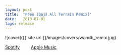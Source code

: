 ```yaml
---
layout: post
title:  "Free (Baja All Terrain Remix)"
date:   2019-07-01
tags: release
---
```

![cover]({{ site.url }}/images/covers/wandb_remix.jpg)

<a href="https://open.spotify.com/album/5KhiOMtjUj8ohiQOqXXd54?si=Mo6c-2deQiaqs0EpHPMstQ"> Spotify</a>
&emsp;&emsp;
<a href="https://music.apple.com/us/album/free-baja-all-terrain-remix-single/1474152900"> Apple Music</a>
